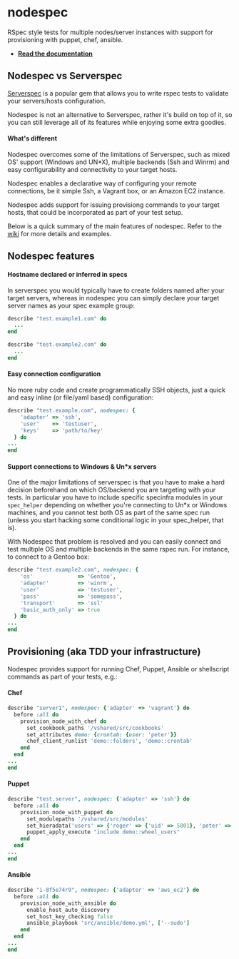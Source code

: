 nodespec
========

RSpec style tests for multiple nodes/server instances with support for provisioning with puppet, chef, ansible.

- [**Read the documentation**](https://github.com/smontanari/nodespec/wiki)

## Nodespec vs Serverspec
[Serverspec](http://serverspec.org) is a popular gem that allows you to write rspec tests to validate your servers/hosts configuration.

Nodespec is not an alternative to Serverspec, rather it's build on top of it, so you can still leverage all of its features while enjoying some extra goodies.

#### What's different
Nodespec overcomes some of the limitations of Serverspec, such as mixed OS' support (Windows and UN*X), multiple backends (Ssh and Winrm) and easy configurability and connectivity to your target hosts.

Nodespec enables a declarative way of configuring your remote connections, be it simple Ssh, a Vagrant box, or an Amazon EC2 instance.

Nodespec adds support for issuing provisiong commands to your target hosts, that could be incorporated as part of your test setup.

Below is a quick summary of the main features of nodespec. Refer to the [wiki](https://github.com/smontanari/nodespec/wiki) for more details and examples.

## Nodespec features

#### Hostname declared or inferred in specs

In serverspec you would typically have to create folders named after your target servers, whereas in nodespec you can simply declare your target server names as your spec example group:

```ruby
describe "test.example1.com" do
  ...
end
```
```ruby
describe "test.example2.com" do
  ...
end
```
#### Easy connection configuration
No more ruby code and create programmatically SSH objects, just a quick and easy inline (or file/yaml based) configuration:

```ruby
describe "test.example.com", nodespec: {
    'adapter' => 'ssh',
    'user'    => 'testuser',
    'keys'    => 'path/to/key'
  } do
...
end
```
#### Support connections to Windows & Un*x servers
One of the major limitations of serverspec is that you have to make a hard decision beforehand on which OS/backend you are targeting with your tests. In particular you have to include specific specinfra modules in your `spec_helper` depending on whether you're connecting to Un\*x or Windows machines, and you cannot test both OS as part of the same spec run (unless you start hacking some conditional logic in your spec_helper, that is).

With Nodespec that problem is resolved and you can easily connect and test multiple OS and multiple backends in the same rspec run. For instance, to connect to a Gentoo box:
```ruby
describe "test.example2.com", nodespec: {
    'os'              => 'Gentoo',
    'adapter'         => 'winrm',
    'user'            => 'testuser',
    'pass'            => 'somepass',
    'transport'       => 'ssl'
  	'basic_auth_only' => true
  } do
...
end
```
## Provisioning (aka TDD your infrastructure)
Nodespec provides support for running Chef, Puppet, Ansible or shellscript commands as part of your tests, e.g.:

#### Chef
```ruby
describe "server1", nodespec: {'adapter' => 'vagrant'} do
  before :all do
    provision_node_with_chef do
      set_cookbook_paths '/vshared/src/cookbooks'
	  set_attributes demo: {crontab: {user: 'peter'}}
      chef_client_runlist 'demo::folders', 'demo::crontab'
    end
  end
...
end
```

#### Puppet
```ruby
describe "test.server", nodespec: {'adapter' => 'ssh'} do
  before :all do
    provision_node_with_puppet do
      set_modulepaths '/vshared/src/modules'
      set_hieradata('users' => {'roger' => {'uid' => 5801}, 'peter' => {'uid' => 5802}})
      puppet_apply_execute "include demo::wheel_users"
    end    
  end
...
end
```

#### Ansible
```ruby
describe "i-8f5e74r9", nodespec: {'adapter' => 'aws_ec2'} do
  before :all do
    provision_node_with_ansible do
      enable_host_auto_discovery
      set_host_key_checking false
      ansible_playbook 'src/ansible/demo.yml', ['--sudo']
    end
  end
...
end
```